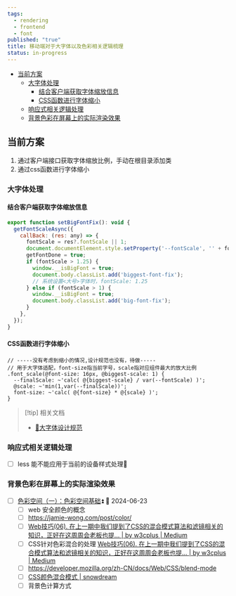 ```yaml
---
tags:
  - rendering
  - frontend
  - font
published: "true"
title: 移动端对于大字体以及色彩相关逻辑梳理
status: in-progress
---
```

- [当前方案](#%E5%BD%93%E5%89%8D%E6%96%B9%E6%A1%88)
	- [大字体处理](#%E5%A4%A7%E5%AD%97%E4%BD%93%E5%A4%84%E7%90%86)
		- [结合客户端获取字体缩放信息](#%E7%BB%93%E5%90%88%E5%AE%A2%E6%88%B7%E7%AB%AF%E8%8E%B7%E5%8F%96%E5%AD%97%E4%BD%93%E7%BC%A9%E6%94%BE%E4%BF%A1%E6%81%AF)
		- [CSS函数进行字体缩小](#css%E5%87%BD%E6%95%B0%E8%BF%9B%E8%A1%8C%E5%AD%97%E4%BD%93%E7%BC%A9%E5%B0%8F)
	- [响应式相关逻辑处理](#%E5%93%8D%E5%BA%94%E5%BC%8F%E7%9B%B8%E5%85%B3%E9%80%BB%E8%BE%91%E5%A4%84%E7%90%86)
	- [背景色彩在屏幕上的实际渲染效果](#%E8%83%8C%E6%99%AF%E8%89%B2%E5%BD%A9%E5%9C%A8%E5%B1%8F%E5%B9%95%E4%B8%8A%E7%9A%84%E5%AE%9E%E9%99%85%E6%B8%B2%E6%9F%93%E6%95%88%E6%9E%9C)

## 当前方案

1. 通过客户端接口获取字体缩放比例，手动在根目录添加类
2. 通过css函数进行字体缩小

### 大字体处理

#### 结合客户端获取字体缩放信息

```javascript
export function setBigFontFix(): void {
  getFontScaleAsync({
    callBack: (res: any) => {
      fontScale = res?.fontScale || 1;
      document.documentElement.style.setProperty('--fontScale', '' + fontScale);
      getFontDone = true;
      if (fontScale > 1.25) {
        window.__isBigFont = true;
        document.body.classList.add('biggest-font-fix');
        // 系统设置<大号>字体时，fontScale: 1.25
      } else if (fontScale > 1) {
        window.__isBigFont = true;
        document.body.classList.add('big-font-fix');
      }
    },
  });
}
```

#### CSS函数进行字体缩小

```less
// -----没有考虑到缩小的情况,设计规范也没有，待做-----
// 用于大字体适配，font-size指当前字号，scale指对应组件最大的放大比例
.font_scale(@font-size: 16px, @biggest-scale: 1) {
  --finalScale: ~'calc( @{biggest-scale} / var(--fontScale) )';
  @scale: ~'min(1,var(--finalScale))';
  font-size: ~'calc( @{font-size} * @{scale} )';
}
```

> [!tip] 相关文档
> 
> * [📃大字体设计规范](https://www.figma.com/file/XngEUjk0e84iUPICGlQIqn/%E5%A4%A7%E5%AD%97%E4%BD%93%E8%AE%BE%E8%AE%A1%E8%A7%84%E8%8C%83%26%E7%BB%84%E4%BB%B6?node-id=47%3A439&t=Kxq4X1NMDI8Mgr0H-1)

### 响应式相关逻辑处理

- [ ] less 能不能应用于当前的设备样式处理🔼 

### 背景色彩在屏幕上的实际渲染效果

- [ ] [色彩空间（一）：色彩空间基础](https://www.zhangxiaochun.com/color-space-1/)⏫ 📅 2024-06-23 
	- [ ] web 安全颜色的概念
	- [ ] https://jamie-wong.com/post/color/
	- [ ] [Web技巧(06). 在上一期中我们提到了CSS的混合模式算法和滤镜相关的知识，正好在这周周会老板也提… | by w3cplus | Medium](https://w3cplus.medium.com/web%E6%8A%80%E5%B7%A7-06-3518daf7b118)
	- [ ] CSS针对色彩混合的处理 [Web技巧(06). 在上一期中我们提到了CSS的混合模式算法和滤镜相关的知识，正好在这周周会老板也提… | by w3cplus | Medium](https://w3cplus.medium.com/web%E6%8A%80%E5%B7%A7-06-3518daf7b118)
	- [ ] https://developer.mozilla.org/zh-CN/docs/Web/CSS/blend-mode
	- [ ] [CSS颜色混合模式 | snowdream](https://note.xiexuefeng.cc/post/css-blend-mode/)
	- [ ] 背景色计算方式